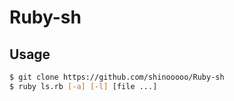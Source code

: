 # Ruby-sh

## Usage

```sh
$ git clone https://github.com/shinooooo/Ruby-sh
$ ruby ls.rb [-a] [-l] [file ...]
```

